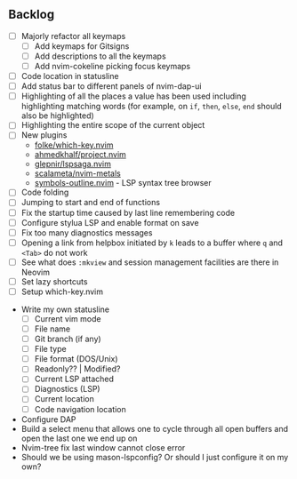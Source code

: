 ## Backlog

- [ ] Majorly refactor all keymaps
  - [ ] Add keymaps for Gitsigns
  - [ ] Add descriptions to all the keymaps
  - [ ] Add nvim-cokeline picking focus keymaps
- [ ] Code location in statusline
- [ ] Add status bar to different panels of nvim-dap-ui
- [ ] Highlighting of all the places a value has been used including highlighting matching words (for example, on `if`, `then`, `else`, `end` should also be highlighted)
- [ ] Highlighting the entire scope of the current object
- [ ] New plugins
  - [folke/which-key.nvim](https://github.com/folke/which-key.nvim)
  - [ahmedkhalf/project.nvim](https://github.com/ahmedkhalf/project.nvim)
  - [glepnir/lspsaga.nvim](https://github.com/glepnir/lspsaga.nvim)
  - [scalameta/nvim-metals](https://github.com/scalameta/nvim-metals)
  - [symbols-outline.nvim](https://github.com/simrat39/symbols-outline.nvim) - LSP syntax tree browser
- [ ] Code folding
- [ ] Jumping to start and end of functions
- [ ] Fix the startup time caused by last line remembering code
- [ ] Configure stylua LSP and enable format on save
- [ ] Fix too many diagnostics messages
- [ ] Opening a link from helpbox initiated by `k` leads to a buffer where `q` and `<Tab>` do not work
- [ ] See what does `:mkview` and session management facilities are there in Neovim
- [ ] Set lazy shortcuts
- [ ] Setup which-key.nvim
- Write my own statusline
    - [ ] Current vim mode
    - [ ] File name
    - [ ] Git branch (if any)
    - [ ] File type
    - [ ] File format (DOS/Unix)
    - [ ] Readonly?? | Modified?
    - [ ] Current LSP attached
    - [ ] Diagnostics (LSP)
    - [ ] Current location
    - [ ] Code navigation location
- Configure DAP
- Build a select menu that allows one to cycle through all open buffers and open the last one we end up on
- Nvim-tree fix last window cannot close error
- Should we be using mason-lspconfig? Or should I just configure it on my own?
